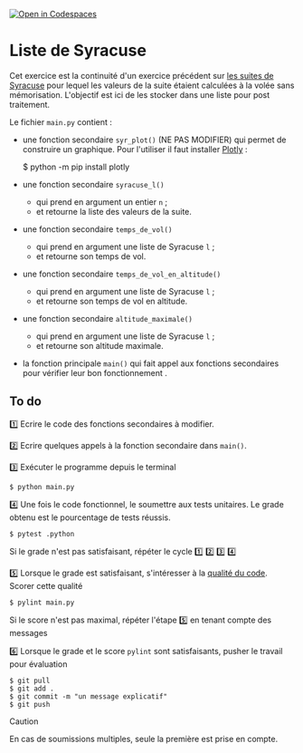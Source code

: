 [![Open in Codespaces](https://classroom.github.com/assets/launch-codespace-2972f46106e565e64193e422d61a12cf1da4916b45550586e14ef0a7c637dd04.svg)](https://classroom.github.com/open-in-codespaces?assignment_repo_id=16548356)
# Liste de Syracuse

Cet exercice est la continuité d'un exercice précédent sur [les suites de Syracuse](https://perso.esiee.fr/~courivad/python/ex04-suites-syracuse.html) pour lequel les valeurs de la suite étaient calculées à la volée sans mémorisation. L'objectif est ici de les stocker dans une liste pour post traitement.

Le fichier ``main.py`` contient :

- une fonction secondaire ``syr_plot()`` (NE PAS MODIFIER) qui permet de construire un graphique. Pour l'utiliser il faut installer [Plotly](https://plotly.com/python/) :

    $ python -m pip install plotly

- une fonction secondaire ``syracuse_l()``
  
  - qui prend en argument un entier ``n`` ;
  - et retourne la liste des valeurs de la suite.

- une fonction secondaire ``temps_de_vol()``
  
  - qui prend en argument une liste de Syracuse ``l`` ;
  - et retourne son temps de vol.

- une fonction secondaire ``temps_de_vol_en_altitude()``
  
  - qui prend en argument une liste de Syracuse ``l`` ;
  - et retourne son temps de vol en altitude.

- une fonction secondaire ``altitude_maximale()``
  
  - qui prend en argument une liste de Syracuse ``l`` ;
  - et retourne son altitude maximale.

- la fonction principale ``main()`` qui fait appel aux fonctions secondaires pour vérifier leur bon fonctionnement .

## To do

1️⃣ Ecrire le code des fonctions secondaires à modifier.

2️⃣ Ecrire quelques appels à la fonction secondaire dans ``main()``.

3️⃣ Exécuter le programme depuis le terminal

    $ python main.py

4️⃣ Une fois le code fonctionnel, le soumettre aux tests unitaires. Le grade obtenu est le pourcentage de tests réussis. 

    $ pytest .python

Si le grade n'est pas satisfaisant, répéter le cycle 1️⃣ 2️⃣ 3️⃣ 4️⃣

5️⃣ Lorsque le grade est satisfaisant, s'intéresser à la [qualité du code](https://perso.esiee.fr/~courivad/python/chapters/16-style.html). Scorer cette qualité

    $ pylint main.py

Si le score n'est pas maximal, répéter l'étape 5️⃣ en tenant compte des messages

6️⃣ Lorsque le grade et le score ``pylint`` sont satisfaisants, pusher le travail pour évaluation

    $ git pull
    $ git add .
    $ git commit -m "un message explicatif"
    $ git push

> [!CAUTION]
En cas de soumissions multiples, seule la première est prise en compte.
